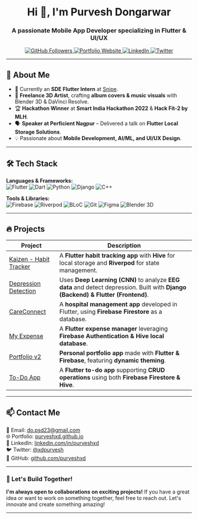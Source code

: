 <h1 align="center">Hi 👋, I'm Purvesh Dongarwar</h1>
<h3 align="center">A passionate Mobile App Developer specializing in Flutter & UI/UX</h3>

<p align="center">
  <a href="https://github.com/purveshxd">
    <img src="https://img.shields.io/github/followers/purveshxd?label=Followers&style=social" alt="GitHub Followers" />
  </a>
  <a href="https://purveshxd.github.io">
     <img src="https://img.shields.io/badge/Portfolio-Website-blue?" alt="Portfolio Website" />
  </a>
  <a href="https://linkedin.com/in/purveshxd">
    <img src="https://img.shields.io/badge/LinkedIn-Purvesh%20Dongarwar-blue?logo=linkedin" alt="LinkedIn" />
  </a>
  <a href="https://twitter.com/xdpurvesh">
    <img src="https://img.shields.io/badge/Twitter-%40xdpurvesh-blue?logo=twitter" alt="Twitter" />
  </a>
</p>

---

## 🚀 About Me  
- 🔭 Currently an **SDE Flutter Intern** at [Snipe](https://www.snipeit.ai/).  
- 🎨 **Freelance 3D Artist**, crafting **album covers & music visuals** with Blender 3D & DaVinci Resolve.  
- 🏆 **Hackathon Winner** at **Smart India Hackathon 2022** & **Hack Fit-2 by MLH**.  
- 🗣 **Speaker at Perficient Nagpur** – Delivered a talk on **Flutter Local Storage Solutions**.  
- 💡 Passionate about **Mobile Development, AI/ML, and UI/UX Design**.  

---

## 🛠 Tech Stack  
**Languages & Frameworks:**  
![Flutter](https://img.shields.io/badge/Flutter-02569B?style=for-the-badge&logo=flutter&logoColor=white)
![Dart](https://img.shields.io/badge/Dart-0175C2?style=for-the-badge&logo=dart&logoColor=white)
![Python](https://img.shields.io/badge/Python-3776AB?style=for-the-badge&logo=python&logoColor=white)
![Django](https://img.shields.io/badge/Django-092E20?style=for-the-badge&logo=django&logoColor=white)
![C++](https://img.shields.io/badge/C++-00599C?style=for-the-badge&logo=c%2B%2B&logoColor=white)

**Tools & Libraries:**  
![Firebase](https://img.shields.io/badge/Firebase-FFCA28?style=for-the-badge&logo=firebase&logoColor=black)
![Riverpod](https://img.shields.io/badge/Riverpod-00599C?style=for-the-badge&logo=flutter&logoColor=white)
![BLoC](https://img.shields.io/badge/BLoC-02569B?style=for-the-badge&logo=flutter&logoColor=white)
![Git](https://img.shields.io/badge/Git-F05032?style=for-the-badge&logo=git&logoColor=white)
![Figma](https://img.shields.io/badge/Figma-F24E1E?style=for-the-badge&logo=figma&logoColor=white)
![Blender 3D](https://img.shields.io/badge/Blender-F5792A?style=for-the-badge&logo=blender&logoColor=white)

---

## 🔥 Projects  
| Project | Description |
|---------|------------|
| [Kaizen - Habit Tracker](https://github.com/purveshxd/thehabitapp) | A **Flutter habit tracking app** with **Hive** for local storage and **Riverpod** for state management. |
| [Depression Detection](https://github.com/purveshxd/emotion-detection-ai) | Uses **Deep Learning (CNN)** to analyze **EEG data** and detect depression. Built with **Django (Backend) & Flutter (Frontend)**. |
| [CareConnect](https://github.com/purveshxd/care_connect) | A **hospital management app** developed in Flutter, using **Firebase Firestore** as a database. |
| [My Expense](https://github.com/purveshxd/myExpenses) | A **Flutter expense manager** leveraging **Firebase Authentication & Hive local database**. |
| [Portfolio v2](https://flutter-portfolio-ea261.firebaseapp.com/) | **Personal portfolio app** made with **Flutter & Firebase**, featuring **dynamic theming**. |
| [To-Do App](https://github.com/purveshxd/todo_firebase) | A **Flutter to-do app** supporting **CRUD operations** using both **Firebase Firestore & Hive**. |

---

## 📫 Contact Me  
📧 Email: [do.psd23@gmail.com](mailto:do.psd23@gmail.com)  
🌐 Portfolio: [purveshxd.github.io](https://purveshxd.github.io/purveshxd-portfolio-3.0/)  
🔗 LinkedIn: [linkedin.com/in/purveshxd](https://www.linkedin.com/in/purveshxd/)  
🐦 Twitter: [@xdpurvesh](https://twitter.com/xdpurvesh)  
💼 GitHub: [github.com/purveshxd](https://github.com/purveshxd)  

---

### 🚀 Let's Build Together!  
**I'm always open to collaborations on exciting projects!** If you have a great idea or want to work on something together, feel free to reach out. Let's innovate and create something amazing!  

---
